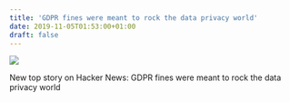 ```yaml
---
title: 'GDPR fines were meant to rock the data privacy world'
date: 2019-11-05T01:53:00+01:00
draft: false
---
```


![](https://ifttt.com/images/no_image_card.png)  

New top story on Hacker News: GDPR fines were meant to rock the data privacy world